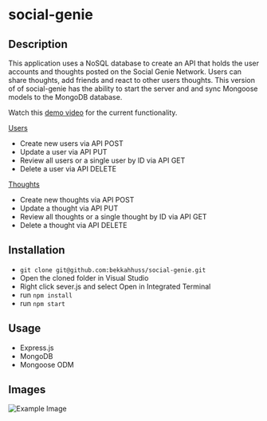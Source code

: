 # social-genie

## Description

This application uses a NoSQL database to create an API that holds the user accounts and thoughts posted on the Social Genie Network. Users can share thoughts, add friends and react to other users thoughts. This version of of social-genie has the ability to start the server and and sync Mongoose models to the MongoDB database. 

Watch this [demo video](https://github.com/bekkahhuss/social-genie/blob/main/assets/social-genie%20video%20.mp4) for the current functionality.

 

<u>Users</u>

- Create new users via API POST
- Update a user via API PUT
- Review all users or a single user by ID via API GET
- Delete a user via API DELETE

<u>Thoughts</u>

- Create new thoughts via API POST
- Update a thought via API PUT
- Review all thoughts or a single thought by ID via API GET
- Delete a thought via API DELETE

## Installation
- `git clone git@github.com:bekkahhuss/social-genie.git`
- Open the cloned folder in Visual Studio
- Right click sever.js and select Open in Integrated Terminal
- run `npm install`
- run `npm start`

## Usage
- Express.js
- MongoDB
- Mongoose ODM

## Images
![Example Image]()